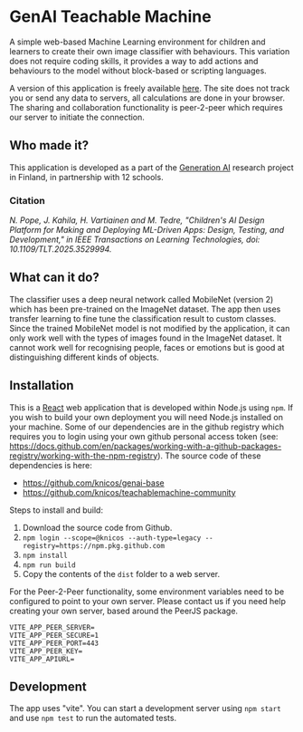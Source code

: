 # GenAI Teachable Machine

A simple web-based Machine Learning environment for children and learners to create their own image classifier with behaviours. This variation does not require coding skills, it provides a way to add actions and behaviours to the model without block-based or scripting languages.

A version of this application is freely available [here](https://tm.gen-ai.fi/). The site does not track you or send any data to servers, all calculations are done in your browser. The sharing and collaboration functionality is peer-2-peer which requires our server to initiate the connection.

## Who made it?

This application is developed as a part of the [Generation AI](https://www.generation-ai-stn.fi) research project in Finland, in partnership with 12 schools.

### Citation

_N. Pope, J. Kahila, H. Vartiainen and M. Tedre, "Children's AI Design Platform for Making and Deploying ML-Driven Apps: Design, Testing, and Development," in IEEE Transactions on Learning Technologies, doi: 10.1109/TLT.2025.3529994._

## What can it do?

The classifier uses a deep neural network called MobileNet (version 2) which has been pre-trained on the ImageNet dataset. The app then uses transfer learning to fine tune the classification result to custom classes. Since the trained MobileNet model is not modified by the application, it can only work well with the types of images found in the ImageNet dataset. It cannot work well for recognising people, faces or emotions but is good at distinguishing different kinds of objects.

## Installation

This is a [React](https://react.dev/) web application that is developed within Node.js using `npm`. If you wish to build your own deployment you will need Node.js installed on your machine. Some of our dependencies are in the github registry which requires you to login using your own github personal access token (see: https://docs.github.com/en/packages/working-with-a-github-packages-registry/working-with-the-npm-registry). The source code of these dependencies is here:

-   https://github.com/knicos/genai-base
-   https://github.com/knicos/teachablemachine-community

Steps to install and build:

1. Download the source code from Github.
2. `npm login --scope=@knicos --auth-type=legacy --registry=https://npm.pkg.github.com`
3. `npm install`
4. `npm run build`
5. Copy the contents of the `dist` folder to a web server.

For the Peer-2-Peer functionality, some environment variables need to be configured to point to your own server. Please contact us if you need help creating your own server, based around the PeerJS package.

```
VITE_APP_PEER_SERVER=
VITE_APP_PEER_SECURE=1
VITE_APP_PEER_PORT=443
VITE_APP_PEER_KEY=
VITE_APP_APIURL=
```

## Development

The app uses "vite". You can start a development server using `npm start` and use `npm test` to run the automated tests.
